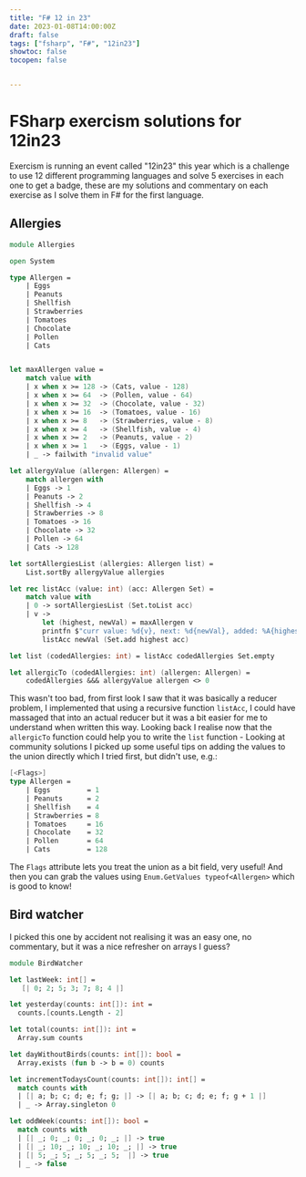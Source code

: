 ```yaml
---
title: "F# 12 in 23"
date: 2023-01-08T14:00:00Z
draft: false
tags: ["fsharp", "F#", "12in23"]
showtoc: false
tocopen: false


---
```


# FSharp exercism solutions for 12in23

Exercism is running an event called "12in23" this year which is a challenge to use 12 different programming languages and solve 5 exercises in each one to get a badge, these are my solutions and commentary on each exercise as I solve them in F# for the first language.

## Allergies

```fsharp
module Allergies

open System

type Allergen =
    | Eggs
    | Peanuts
    | Shellfish
    | Strawberries
    | Tomatoes
    | Chocolate
    | Pollen
    | Cats


let maxAllergen value = 
    match value with
    | x when x >= 128 -> (Cats, value - 128)
    | x when x >= 64  -> (Pollen, value - 64)
    | x when x >= 32  -> (Chocolate, value - 32)
    | x when x >= 16  -> (Tomatoes, value - 16)
    | x when x >= 8   -> (Strawberries, value - 8)
    | x when x >= 4   -> (Shellfish, value - 4)
    | x when x >= 2   -> (Peanuts, value - 2)
    | x when x >= 1   -> (Eggs, value - 1)
    | _ -> failwith "invalid value"

let allergyValue (allergen: Allergen) = 
    match allergen with
    | Eggs -> 1
    | Peanuts -> 2
    | Shellfish -> 4
    | Strawberries -> 8
    | Tomatoes -> 16
    | Chocolate -> 32
    | Pollen -> 64
    | Cats -> 128

let sortAllergiesList (allergies: Allergen list) = 
    List.sortBy allergyValue allergies

let rec listAcc (value: int) (acc: Allergen Set) =
    match value with
    | 0 -> sortAllergiesList (Set.toList acc)
    | v ->
        let (highest, newVal) = maxAllergen v
        printfn $"curr value: %d{v}, next: %d{newVal}, added: %A{highest}"
        listAcc newVal (Set.add highest acc)

let list (codedAllergies: int) = listAcc codedAllergies Set.empty

let allergicTo (codedAllergies: int) (allergen: Allergen) = 
    codedAllergies &&& allergyValue allergen <> 0 
```

This wasn't too bad, from first look I saw that it was basically a reducer problem, I implemented that using a recursive function `listAcc`, I could have massaged that into an actual reducer but it was a bit easier for me to understand when written this way. Looking back I realise now that the `allergicTo` function could help you to write the `list` function - Looking at community solutions I picked up some useful tips on adding the values to the union directly which I tried first, but didn't use, e.g.:

```fsharp
[<Flags>]
type Allergen =
    | Eggs         = 1
    | Peanuts      = 2
    | Shellfish    = 4
    | Strawberries = 8
    | Tomatoes     = 16
    | Chocolate    = 32
    | Pollen       = 64
    | Cats         = 128
```

The `Flags` attribute lets you treat the union as a bit field, very useful! And then you can grab the values using `Enum.GetValues typeof<Allergen>` which is good to know!

## Bird watcher

I picked this one by accident not realising it was an easy one, no commentary, but it was a nice refresher on arrays I guess?

```fsharp
module BirdWatcher

let lastWeek: int[] =
   [| 0; 2; 5; 3; 7; 8; 4 |]

let yesterday(counts: int[]): int =
  counts.[counts.Length - 2]

let total(counts: int[]): int =
  Array.sum counts

let dayWithoutBirds(counts: int[]): bool =
  Array.exists (fun b -> b = 0) counts

let incrementTodaysCount(counts: int[]): int[] =
  match counts with
  | [| a; b; c; d; e; f; g; |] -> [| a; b; c; d; e; f; g + 1 |]
  | _ -> Array.singleton 0

let oddWeek(counts: int[]): bool =
  match counts with
  | [| _; 0; _; 0; _; 0; _; |] -> true
  | [| _; 10; _; 10; _; 10; _; |] -> true
  | [| 5; _; 5; _; 5; _; 5;  |] -> true
  | _ -> false 
```

